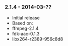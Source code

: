 
### 2.1.4 - 2014-03-??
  - Initial release
  - Based on:
   - ffmpeg-2.1.4
   - fdk-aac-0.1.3
   - libx264-r2389-956c8d8

 
